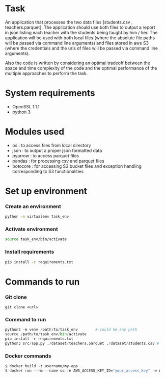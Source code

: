 # Task
An application that processes the two data files [students.csv , teachers.parquet]. The application should use both files to output a report in json listing each teacher with the students being taught by him / her.
The application will be used with both local files (where the absolute file paths will be passed via command line arguments) and files stored in aws S3 (where the credentials and the urls of files will be passed via command line arguments).

Also the code is written by considering an optimal tradeoff between the space and time complexity of the code and the optimal performance of the multiple approaches to perform the task.
 

# System requirements 
- OpenSSL 1.1.1
- python 3

 

# Modules used 
- os        : to access files from local directory
- json      : to output a proper json formatted data
- pyarrow   : to access parquet files 
- pandas    : for processing csv and parquet files
- botocore  : for accessing S3 bucket files and exception handling corresponding to S3 functionalities
 

# Set up environment 
### Create an environment 
```bash
python -m virtualenv task_env
```

 
### Activate environment 
```bash
source task_env/bin/activate
```

### Install requirements
```bash
pip install -r requirements.txt
```
 

# Commands to run 
### Git clone 
```git
git clone <url>
```

### Command to run 
```python
python3 -m venv /path/to/task_env        # could be any path
source /path/to/task_env/bin/activate
pip install -r requirements.txt
python3 src/app.py ./dataset/teachers.parquet ./dataset/students.csv # command line arguments 
```


### Docker commands 
```dockerfile
$ docker build -t username/my-app .
$ docker run --rm --name ss -e AWS_ACCESS_KEY_ID="your_access_key" -e AWS_SECRET_ACCESS_KEY="your_secrt_key" -e AWS_BUCKET_NAME="your_bucket_name" --name username/my-app
```
